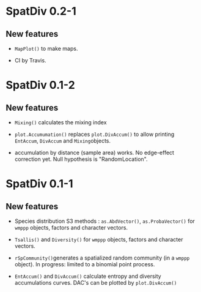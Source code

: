 # SpatDiv 0.2-1

## New features

* `MapPlot()` to make maps.

* CI by Travis.


# SpatDiv 0.1-2

## New features

* `Mixing()` calculates the mixing index

* `plot.Accumumation()` replaces `plot.DivAccum()` to allow printing `EntAccum`, `DivAccum` and `Mixing`objects.

* accumulation by distance (sample area) works. No edge-effect correction yet. Null hypothesis is "RandomLocation".


# SpatDiv 0.1-1

## New features

* Species distribution S3 methods : `as.AbdVector()`, `as.ProbaVector()` for `wmppp` objects, factors and character vectors.

* `Tsallis()` and `Diversity()` for `wmppp` objects, factors and character vectors.

* `rSpCommunity()`generates a spatialized random community (in a `wmppp` object). In progress: limited to a binomial point process.

* `EntAccum()` and `DivAccum()` calculate entropy and diversity accumulations curves. DAC's can be plotted by `plot.DivAccum()`

